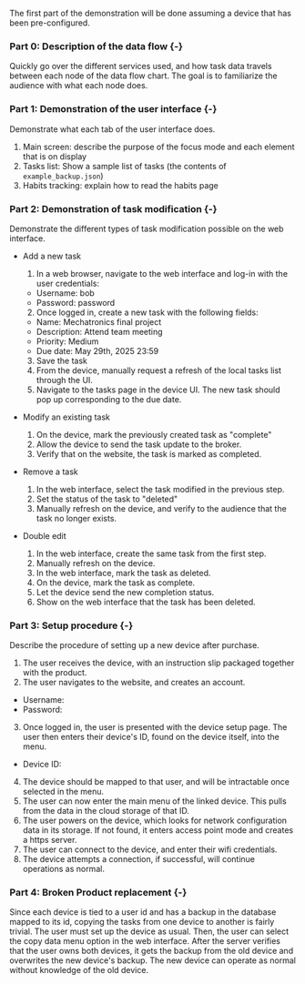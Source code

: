 The first part of the demonstration will be done assuming a device that has been pre-configured.

### Part 0: Description of the data flow {-}

Quickly go over the different services used, and how task data travels between each node of the data flow chart.
The goal is to familiarize the audience with what each node does.

### Part 1: Demonstration of the user interface {-}

Demonstrate what each tab of the user interface does.

1. Main screen: describe the purpose of the focus mode and each element that is on display
2. Tasks list: Show a sample list of tasks (the contents of `example_backup.json`)
3. Habits tracking: explain how to read the habits page

### Part 2: Demonstration of task modification {-}

Demonstrate the different types of task modification possible on the web interface.

- Add a new task
  1. In a web browser, navigate to the web interface and log-in with the user credentials:
    - Username: bob
    - Password: password
  2. Once logged in, create a new task with the following fields:
    - Name: Mechatronics final project
    - Description: Attend team meeting
    - Priority: Medium
    - Due date: May 29th, 2025 23:59
  3. Save the task
  4. From the device, manually request a refresh of the local tasks list through the UI.
  5. Navigate to the tasks page in the device UI. The new task should pop up corresponding to the due date.

- Modify an existing task
  1. On the device, mark the previously created task as "complete"
  2. Allow the device to send the task update to the broker.
  3. Verify that on the website, the task is marked as completed.

- Remove a task
  1. In the web interface, select the task modified in the previous step.
  2. Set the status of the task to "deleted"
  3. Manually refresh on the device, and verify to the audience that the task no longer exists.

- Double edit
  1. In the web interface, create the same task from the first step.
  2. Manually refresh on the device.
  3. In the web interface, mark the task as deleted.
  4. On the device, mark the task as complete.
  5. Let the device send the new completion status.
  6. Show on the web interface that the task has been deleted.

### Part 3: Setup procedure {-}

Describe the procedure of setting up a new device after purchase.

1. The user receives the device, with an instruction slip packaged together with the product.
2. The user navigates to the website, and creates an account.
  - Username: 
  - Password: 
3. Once logged in, the user is presented with the device setup page. The user then enters their device's ID, found on the device itself, into the menu.
  - Device ID: 
4. The device should be mapped to that user, and will be intractable once selected in the menu.
5. The user can now enter the main menu of the linked device. This pulls from the data in the cloud storage of that ID.
6. The user powers on the device, which looks for network configuration data in its storage. If not found, it enters access point mode and creates a https server.
7. The user can connect to the device, and enter their wifi credentials.
8. The device attempts a connection, if successful, will continue operations as normal.

### Part 4: Broken Product replacement {-}

Since each device is tied to a user id and has a backup in the database mapped to its id, copying the tasks from one device to another is fairly trivial.
The user must set up the device as usual.
Then, the user can select the copy data menu option in the web interface.
After the server verifies that the user owns both devices, it gets the backup from the old device and overwrites the new device's backup.
The new device can operate as normal without knowledge of the old device.

